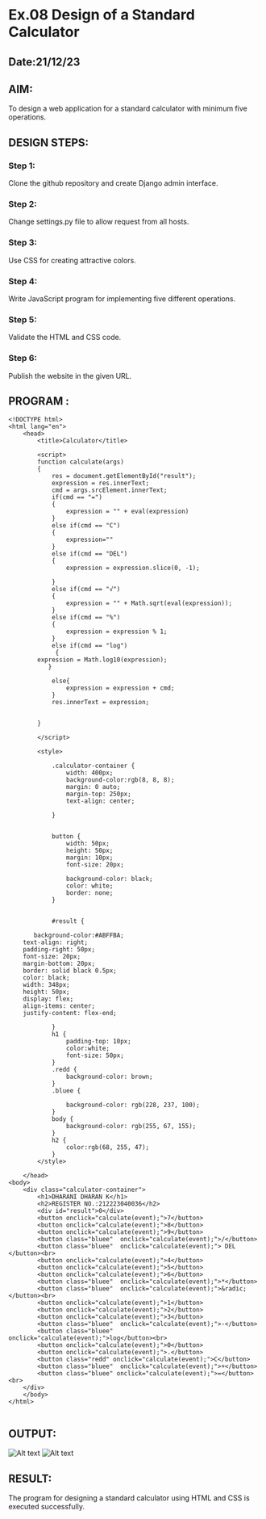 # Ex.08 Design of a Standard Calculator
## Date:21/12/23

## AIM:
To design a web application for a standard calculator with minimum five operations.

## DESIGN STEPS:

### Step 1:
Clone the github repository and create Django admin interface.

### Step 2:
Change settings.py file to allow request from all hosts.

### Step 3:
Use CSS for creating attractive colors.

### Step 4:
Write JavaScript program for implementing five different operations.

### Step 5:
Validate the HTML and CSS code.

### Step 6:
Publish the website in the given URL.

## PROGRAM :
```
<!DOCTYPE html>
<html lang="en">
    <head>
        <title>Calculator</title>
        
        <script>
        function calculate(args)
        {
            res = document.getElementById("result");
            expression = res.innerText;
            cmd = args.srcElement.innerText;
            if(cmd == "=")
            {
                expression = "" + eval(expression)
            }
            else if(cmd == "C")
            {
                expression=""
            }
            else if(cmd == "DEL")
            {
                expression = expression.slice(0, -1);

            }
            else if(cmd == "√")
            {
                expression = "" + Math.sqrt(eval(expression));
            }
            else if(cmd == "%")
            {
                expression = expression % 1;
            }
            else if(cmd == "log")
             {
        expression = Math.log10(expression);
           }
       
            else{
                expression = expression + cmd;
            }
            res.innerText = expression;
            

        }
         
        </script>

        <style>
          
            .calculator-container {
                width: 400px;
                background-color:rgb(8, 8, 8);
                margin: 0 auto; 
                margin-top: 250px;
                text-align: center;
                
            }

           
            button {
                width: 50px;
                height: 50px;
                margin: 10px; 
                font-size: 20px; 
                
                background-color: black; 
                color: white; 
                border: none;
            }

          
            #result {
                
       background-color:#ABFFBA;
    text-align: right;
    padding-right: 50px;
    font-size: 20px;
    margin-bottom: 20px; 
    border: solid black 0.5px;
    color: black;
    width: 348px;
    height: 50px;
    display: flex;
    align-items: center;
    justify-content: flex-end;

            }
            h1 {
                padding-top: 10px;
                color:white;
                font-size: 50px;
            }
            .redd {
                background-color: brown;
            }
            .bluee {
                
                background-color: rgb(228, 237, 100);
            }
            body {
                background-color: rgb(255, 67, 155);
            }
            h2 {
                color:rgb(68, 255, 47);
            }
        </style>

    </head>
<body>
    <div class="calculator-container">
        <h1>DHARANI DHARAN K</h1>
        <h2>REGISTER NO.:212223040036</h2>
        <div id="result">0</div>
        <button onclick="calculate(event);">7</button>
        <button onclick="calculate(event);">8</button>
        <button onclick="calculate(event);">9</button>
        <button class="bluee"  onclick="calculate(event);">/</button>
        <button class="bluee"  onclick="calculate(event);"> DEL </button><br>
        <button onclick="calculate(event);">4</button>
        <button onclick="calculate(event);">5</button>
        <button onclick="calculate(event);">6</button>
        <button class="bluee"  onclick="calculate(event);">*</button>
        <button class="bluee"  onclick="calculate(event);">&radic; </button><br>
        <button onclick="calculate(event);">1</button>
        <button onclick="calculate(event);">2</button>
        <button onclick="calculate(event);">3</button>
        <button class="bluee"  onclick="calculate(event);">-</button>
        <button class="bluee"  onclick="calculate(event);">log</button><br>
        <button onclick="calculate(event);">0</button>
        <button onclick="calculate(event);">.</button>
        <button class="redd" onclick="calculate(event);">C</button>
        <button class="bluee"  onclick="calculate(event);">+</button>
        <button class="bluee" onclick="calculate(event);">=</button><br>
    </div>
    </body>
</html>


```

## OUTPUT:
![Alt text](<dharani/dharani/Screenshot 2023-12-21 113803.png>)
![Alt text](<dharani/dharani/Screenshot 2023-12-21 113812.png>)

## RESULT:
The program for designing a standard calculator using HTML and CSS is executed successfully.
